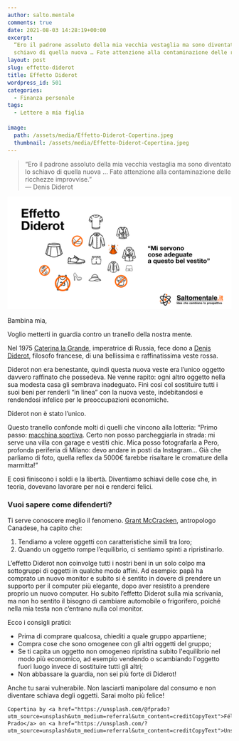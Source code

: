 ```yaml
---
author: salto.mentale
comments: true
date: 2021-08-03 14:28:19+00:00
excerpt:
  “Ero il padrone assoluto della mia vecchia vestaglia ma sono diventato lo
  schiavo di quella nuova … Fate attenzione alla contaminazione delle ricchezze improvvise.”
layout: post
slug: effetto-diderot
title: Effetto Diderot
wordpress_id: 501
categories:
  - Finanza personale
tags:
  - Lettere a mia figlia

image:
  path: /assets/media/Effetto-Diderot-Copertina.jpeg
  thumbnail: /assets/media/Effetto-Diderot-Copertina.jpeg
---
```


> “Ero il padrone assoluto della mia vecchia vestaglia ma sono diventato lo schiavo di quella nuova … Fate attenzione alla contaminazione delle ricchezze improvvise.”  
— Denis Diderot


![](/assets/media/Effetto-Diderot.png)

Bambina mia,

Voglio metterti in guardia contro un tranello della nostra mente.

Nel 1975 [Caterina la Grande](https://it.wikipedia.org/wiki/Caterina_II_di_Russia), imperatrice di Russia, fece dono a [Denis Diderot](https://it.wikipedia.org/wiki/Denis_Diderot), filosofo francese, di una bellissima e raffinatissima veste rossa.

Diderot non era benestante, quindi questa nuova veste era l’unico oggetto davvero raffinato che possedeva. Ne venne rapito: ogni altro oggetto nella sua modesta casa gli sembrava inadeguato. Finì così col sostituire tutti i suoi beni per renderli “in linea” con la nuova veste, indebitandosi e rendendosi infelice per le preoccupazioni economiche.

Diderot non è stato l’unico.

Questo tranello confonde molti di quelli che vincono alla lotteria: “Primo passo: [macchina sportiva](/stai-regalandoti-carbone/). Certo non posso parcheggiarla in strada: mi serve una villa con garage e vestiti chic. Mica posso fotografarla a Pero, profonda periferia di Milano: devo andare in posti da Instagram… Già che parliamo di foto, quella reflex da 5000€ farebbe risaltare le cromature della marmitta!”

E così finiscono i soldi e la libertà. Diventiamo schiavi delle cose che, in teoria, dovevano lavorare per noi e renderci felici.

### Vuoi sapere come difenderti?

Ti serve conoscere meglio il fenomeno. [Grant McCracken](https://en.wikipedia.org/wiki/Grant_McCracken), antropologo Canadese, ha capito che:

1. Tendiamo a volere oggetti con caratteristiche simili tra loro;
2. Quando un oggetto rompe l’equilibrio, ci sentiamo spinti a ripristinarlo.

L’effetto Diderot non coinvolge tutti i nostri beni in un solo colpo ma sottogruppi di oggetti in qualche modo affini. Ad esempio: papà ha comprato un nuovo monitor e subito si è sentito in dovere di prendere un supporto per il computer più elegante, dopo aver resistito a prendere proprio un nuovo computer. Ho subito l’effetto Diderot sulla mia scrivania, ma non ho sentito il bisogno di cambiare automobile o frigorifero, poiché nella mia testa non c’entrano nulla col monitor.

Ecco i consigli pratici:

- Prima di comprare qualcosa, chiediti a quale gruppo appartiene;
- Compra cose che sono omogenee con gli altri oggetti del gruppo;
- Se ti capita un oggetto non omogeneo ripristina subito l'equilibrio nel modo più economico, ad esempio vendendo o scambiando l'oggetto fuori luogo invece di sostituire tutti gli altri;
- Non abbassare la guardia, non sei più forte di Diderot!

Anche tu sarai vulnerabile. Non lasciarti manipolare dal consumo e non diventare schiava degli oggetti. Sarai molto più felice!

    Copertina by <a href="https://unsplash.com/@fprado?utm_source=unsplash&utm_medium=referral&utm_content=creditCopyText">Félix Prado</a> on <a href="https://unsplash.com/?utm_source=unsplash&utm_medium=referral&utm_content=creditCopyText">Unsplash</a>
